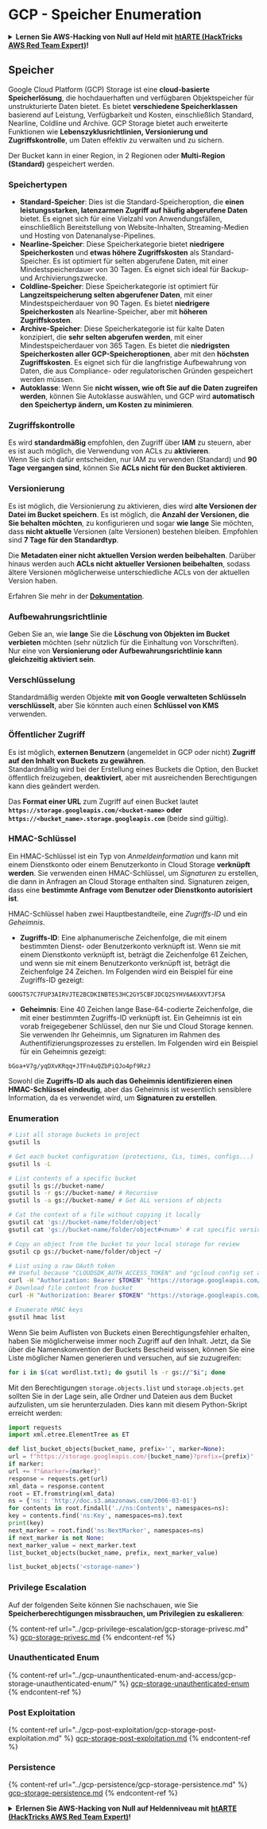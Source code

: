 # GCP - Speicher Enumeration

<details>

<summary><strong>Lernen Sie AWS-Hacking von Null auf Held mit</strong> <a href="https://training.hacktricks.xyz/courses/arte"><strong>htARTE (HackTricks AWS Red Team Expert)</strong></a><strong>!</strong></summary>

Andere Möglichkeiten, HackTricks zu unterstützen:

* Wenn Sie Ihr **Unternehmen in HackTricks beworben sehen möchten** oder **HackTricks als PDF herunterladen möchten**, überprüfen Sie die [**ABONNEMENTPLÄNE**](https://github.com/sponsors/carlospolop)!
* Holen Sie sich das [**offizielle PEASS & HackTricks-Merchandise**](https://peass.creator-spring.com)
* Entdecken Sie [**The PEASS Family**](https://opensea.io/collection/the-peass-family), unsere Sammlung exklusiver [**NFTs**](https://opensea.io/collection/the-peass-family)
* **Treten Sie der** 💬 [**Discord-Gruppe**](https://discord.gg/hRep4RUj7f) oder der [**Telegramm-Gruppe**](https://t.me/peass) bei oder **folgen** Sie mir auf **Twitter** 🐦 [**@carlospolopm**](https://twitter.com/carlospolopm)**.**
* **Teilen Sie Ihre Hacking-Tricks, indem Sie PRs an die** [**HackTricks**](https://github.com/carlospolop/hacktricks) und [**HackTricks Cloud**](https://github.com/carlospolop/hacktricks-cloud) GitHub-Repositorys einreichen.

</details>

## Speicher

Google Cloud Platform (GCP) Storage ist eine **cloud-basierte Speicherlösung**, die hochdauerhaften und verfügbaren Objektspeicher für unstrukturierte Daten bietet. Es bietet **verschiedene Speicherklassen** basierend auf Leistung, Verfügbarkeit und Kosten, einschließlich Standard, Nearline, Coldline und Archive. GCP Storage bietet auch erweiterte Funktionen wie **Lebenszyklusrichtlinien, Versionierung und Zugriffskontrolle**, um Daten effektiv zu verwalten und zu sichern.

Der Bucket kann in einer Region, in 2 Regionen oder **Multi-Region (Standard)** gespeichert werden.

### Speichertypen

* **Standard-Speicher**: Dies ist die Standard-Speicheroption, die **einen leistungsstarken, latenzarmen Zugriff auf häufig abgerufene Daten** bietet. Es eignet sich für eine Vielzahl von Anwendungsfällen, einschließlich Bereitstellung von Website-Inhalten, Streaming-Medien und Hosting von Datenanalyse-Pipelines.
* **Nearline-Speicher**: Diese Speicherkategorie bietet **niedrigere Speicherkosten** und **etwas höhere Zugriffskosten** als Standard-Speicher. Es ist optimiert für selten abgerufene Daten, mit einer Mindestspeicherdauer von 30 Tagen. Es eignet sich ideal für Backup- und Archivierungszwecke.
* **Coldline-Speicher**: Diese Speicherkategorie ist optimiert für **Langzeitspeicherung selten abgerufener Daten**, mit einer Mindestspeicherdauer von 90 Tagen. Es bietet **niedrigere Speicherkosten** als Nearline-Speicher, aber mit **höheren Zugriffskosten**.
* **Archive-Speicher**: Diese Speicherkategorie ist für kalte Daten konzipiert, die **sehr selten abgerufen werden**, mit einer Mindestspeicherdauer von 365 Tagen. Es bietet die **niedrigsten Speicherkosten aller GCP-Speicheroptionen**, aber mit den **höchsten Zugriffskosten**. Es eignet sich für die langfristige Aufbewahrung von Daten, die aus Compliance- oder regulatorischen Gründen gespeichert werden müssen.
* **Autoklasse**: Wenn Sie **nicht wissen, wie oft Sie auf die Daten zugreifen werden**, können Sie Autoklasse auswählen, und GCP wird **automatisch den Speichertyp ändern, um Kosten zu minimieren**.

### Zugriffskontrolle

Es wird **standardmäßig** empfohlen, den Zugriff über **IAM** zu steuern, aber es ist auch möglich, die Verwendung von ACLs zu **aktivieren**.\
Wenn Sie sich dafür entscheiden, nur IAM zu verwenden (Standard) und **90 Tage vergangen sind**, können Sie **ACLs nicht für den Bucket aktivieren**.

### Versionierung

Es ist möglich, die Versionierung zu aktivieren, dies wird **alte Versionen der Datei im Bucket speichern**. Es ist möglich, die **Anzahl der Versionen, die Sie behalten möchten**, zu konfigurieren und sogar **wie lange** Sie möchten, dass **nicht aktuelle** Versionen (alte Versionen) bestehen bleiben. Empfohlen sind **7 Tage für den Standardtyp**.

Die **Metadaten einer nicht aktuellen Version werden beibehalten**. Darüber hinaus werden auch **ACLs nicht aktueller Versionen beibehalten**, sodass ältere Versionen möglicherweise unterschiedliche ACLs von der aktuellen Version haben.

Erfahren Sie mehr in der [**Dokumentation**](https://cloud.google.com/storage/docs/object-versioning).

### Aufbewahrungsrichtlinie

Geben Sie an, wie **lange** Sie die **Löschung von Objekten im Bucket verbieten** möchten (sehr nützlich für die Einhaltung von Vorschriften).\
Nur eine von **Versionierung oder Aufbewahrungsrichtlinie kann gleichzeitig aktiviert sein**.

### Verschlüsselung

Standardmäßig werden Objekte **mit von Google verwalteten Schlüsseln verschlüsselt**, aber Sie könnten auch einen **Schlüssel von KMS** verwenden.

### Öffentlicher Zugriff

Es ist möglich, **externen Benutzern** (angemeldet in GCP oder nicht) **Zugriff auf den Inhalt von Buckets zu gewähren**. \
Standardmäßig wird bei der Erstellung eines Buckets die Option, den Bucket öffentlich freizugeben, **deaktiviert**, aber mit ausreichenden Berechtigungen kann dies geändert werden.

Das **Format einer URL** zum Zugriff auf einen Bucket lautet **`https://storage.googleapis.com/<bucket-name>` oder `https://<bucket_name>.storage.googleapis.com`** (beide sind gültig).

### HMAC-Schlüssel

Ein HMAC-Schlüssel ist ein Typ von _Anmeldeinformation_ und kann mit einem Dienstkonto oder einem Benutzerkonto in Cloud Storage **verknüpft werden**. Sie verwenden einen HMAC-Schlüssel, um _Signaturen_ zu erstellen, die dann in Anfragen an Cloud Storage enthalten sind. Signaturen zeigen, dass eine **bestimmte Anfrage vom Benutzer oder Dienstkonto autorisiert ist**.

HMAC-Schlüssel haben zwei Hauptbestandteile, eine _Zugriffs-ID_ und ein _Geheimnis_.

*   **Zugriffs-ID**: Eine alphanumerische Zeichenfolge, die mit einem bestimmten Dienst- oder Benutzerkonto verknüpft ist. Wenn sie mit einem Dienstkonto verknüpft ist, beträgt die Zeichenfolge 61 Zeichen, und wenn sie mit einem Benutzerkonto verknüpft ist, beträgt die Zeichenfolge 24 Zeichen. Im Folgenden wird ein Beispiel für eine Zugriffs-ID gezeigt:

`GOOGTS7C7FUP3AIRVJTE2BCDKINBTES3HC2GY5CBFJDCQ2SYHV6A6XXVTJFSA`
*   **Geheimnis**: Eine 40 Zeichen lange Base-64-codierte Zeichenfolge, die mit einer bestimmten Zugriffs-ID verknüpft ist. Ein Geheimnis ist ein vorab freigegebener Schlüssel, den nur Sie und Cloud Storage kennen. Sie verwenden Ihr Geheimnis, um Signaturen im Rahmen des Authentifizierungsprozesses zu erstellen. Im Folgenden wird ein Beispiel für ein Geheimnis gezeigt:

`bGoa+V7g/yqDXvKRqq+JTFn4uQZbPiQJo4pf9RzJ`

Sowohl die **Zugriffs-ID als auch das Geheimnis identifizieren einen HMAC-Schlüssel eindeutig**, aber das Geheimnis ist wesentlich sensiblere Information, da es verwendet wird, um **Signaturen zu erstellen**.

### Enumeration
```bash
# List all storage buckets in project
gsutil ls

# Get each bucket configuration (protections, CLs, times, configs...)
gsutil ls -L

# List contents of a specific bucket
gsutil ls gs://bucket-name/
gsutil ls -r gs://bucket-name/ # Recursive
gsutil ls -a gs://bucket-name/ # Get ALL versions of objects

# Cat the context of a file without copying it locally
gsutil cat 'gs://bucket-name/folder/object'
gsutil cat 'gs://bucket-name/folder/object#<num>' # cat specific version

# Copy an object from the bucket to your local storage for review
gsutil cp gs://bucket-name/folder/object ~/

# List using a raw OAuth token
## Useful because "CLOUDSDK_AUTH_ACCESS_TOKEN" and "gcloud config set auth/access_token_file" doesn't work with gsutil
curl -H "Authorization: Bearer $TOKEN" "https://storage.googleapis.com/storage/v1/b/<storage-name>/o"
# Download file content from bucket
curl -H "Authorization: Bearer $TOKEN" "https://storage.googleapis.com/storage/v1/b/supportstorage-58249/o/flag.txt?alt=media" --output -

# Enumerate HMAC keys
gsutil hmac list
```
Wenn Sie beim Auflisten von Buckets einen Berechtigungsfehler erhalten, haben Sie möglicherweise immer noch Zugriff auf den Inhalt. Jetzt, da Sie über die Namenskonvention der Buckets Bescheid wissen, können Sie eine Liste möglicher Namen generieren und versuchen, auf sie zuzugreifen:
```bash
for i in $(cat wordlist.txt); do gsutil ls -r gs://"$i"; done
```
Mit den Berechtigungen `storage.objects.list` und `storage.objects.get` sollten Sie in der Lage sein, alle Ordner und Dateien aus dem Bucket aufzulisten, um sie herunterzuladen. Dies kann mit diesem Python-Skript erreicht werden:
```python
import requests
import xml.etree.ElementTree as ET

def list_bucket_objects(bucket_name, prefix='', marker=None):
url = f"https://storage.googleapis.com/{bucket_name}?prefix={prefix}"
if marker:
url += f"&marker={marker}"
response = requests.get(url)
xml_data = response.content
root = ET.fromstring(xml_data)
ns = {'ns': 'http://doc.s3.amazonaws.com/2006-03-01'}
for contents in root.findall('.//ns:Contents', namespaces=ns):
key = contents.find('ns:Key', namespaces=ns).text
print(key)
next_marker = root.find('ns:NextMarker', namespaces=ns)
if next_marker is not None:
next_marker_value = next_marker.text
list_bucket_objects(bucket_name, prefix, next_marker_value)

list_bucket_objects('<storage-name>')
```
### Privilege Escalation

Auf der folgenden Seite können Sie nachschauen, wie Sie **Speicherberechtigungen missbrauchen, um Privilegien zu eskalieren**:

{% content-ref url="../gcp-privilege-escalation/gcp-storage-privesc.md" %}
[gcp-storage-privesc.md](../gcp-privilege-escalation/gcp-storage-privesc.md)
{% endcontent-ref %}

### Unauthenticated Enum

{% content-ref url="../gcp-unaunthenticated-enum-and-access/gcp-storage-unauthenticated-enum/" %}
[gcp-storage-unauthenticated-enum](../gcp-unaunthenticated-enum-and-access/gcp-storage-unauthenticated-enum/)
{% endcontent-ref %}

### Post Exploitation

{% content-ref url="../gcp-post-exploitation/gcp-storage-post-exploitation.md" %}
[gcp-storage-post-exploitation.md](../gcp-post-exploitation/gcp-storage-post-exploitation.md)
{% endcontent-ref %}

### Persistence

{% content-ref url="../gcp-persistence/gcp-storage-persistence.md" %}
[gcp-storage-persistence.md](../gcp-persistence/gcp-storage-persistence.md)
{% endcontent-ref %}

<details>

<summary><strong>Erlernen Sie AWS-Hacking von Null auf Heldenniveau mit</strong> <a href="https://training.hacktricks.xyz/courses/arte"><strong>htARTE (HackTricks AWS Red Team Expert)</strong></a><strong>!</strong></summary>

Andere Möglichkeiten, HackTricks zu unterstützen:

* Wenn Sie Ihr **Unternehmen in HackTricks beworben sehen möchten** oder **HackTricks im PDF-Format herunterladen möchten**, überprüfen Sie die [**ABONNEMENTPLÄNE**](https://github.com/sponsors/carlospolop)!
* Holen Sie sich das [**offizielle PEASS & HackTricks-Merch**](https://peass.creator-spring.com)
* Entdecken Sie [**The PEASS Family**](https://opensea.io/collection/the-peass-family), unsere Sammlung exklusiver [**NFTs**](https://opensea.io/collection/the-peass-family)
* **Treten Sie der** 💬 [**Discord-Gruppe**](https://discord.gg/hRep4RUj7f) oder der [**Telegram-Gruppe**](https://t.me/peass) bei oder **folgen** Sie mir auf **Twitter** 🐦 [**@carlospolopm**](https://twitter.com/carlospolopm)**.**
* **Teilen Sie Ihre Hacking-Tricks, indem Sie PRs an die** [**HackTricks**](https://github.com/carlospolop/hacktricks) und [**HackTricks Cloud**](https://github.com/carlospolop/hacktricks-cloud) GitHub-Repositories einreichen.

</details>
